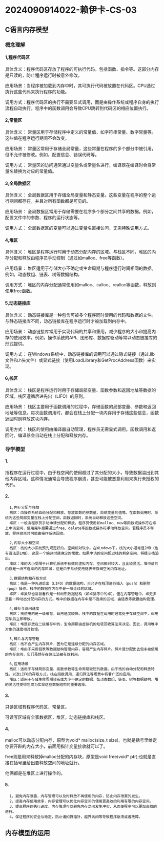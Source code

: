 # 2024090914022-赖伊卡-CS-03
## C语言内存模型
### 概念理解
#### 1,程序代码区
具体含义：程序代码区存放了程序的可执行代码，包括函数、指令等。这部分内存是只读的，防止程序运行时被意外修改。

应用场景：当程序被加载到内存中时，其可执行代码被放置在代码区。CPU通过执行这些代码来执行程序的功能。

调用方式：程序代码区的执行不需要显式调用，而是由操作系统或程序自身的执行流程自动执行。程序中的函数调用会导致CPU跳转到代码区的相应位置执行。

#### 2,常量区
具体含义： 常量区用于存储程序中定义的常量值，如字符串常量、数字常量等。这些值在程序运行期间不会改变。

应用场景： 常量区常用于存储全局常量，这些常量在程序的多个部分中被引用，但不允许被修改。例如，配置信息、错误代码等。

调用方式： 常量区的访问通常通过变量名或常量名进行，编译器在编译时会将常量名替换为对应的常量值。

#### 3,全局数据区
具体含义： 全局数据区用于存储全局变量和静态变量。这些变量在程序的整个运行期间都存在，并且对所有函数都是可见的。

应用场景： 全局数据区常用于存储需要在程序多个部分之间共享的数据。例如，配置文件中的参数、程序的运行状态等。

调用方式： 全局数据区的变量可以通过变量名直接访问，无需特殊调用方式。

#### 4,堆区
具体含义： 堆区是程序运行时用于动态分配内存的区域。与栈区不同，堆区的内存分配和释放由程序员手动控制（通过如malloc、free等函数）。

应用场景： 堆区适用于存储大小不确定或生命周期与程序运行时间相同的数据。例如，动态数组、链表、树等数据结构。

调用方式： 堆区的内存分配通常使用如malloc、calloc、realloc等函数，释放则使用free函数。

#### 5,动态链接库
具体含义： 动态链接库是一种包含可被多个程序同时使用的代码和数据的文件。与静态链接库不同，动态链接库在程序运行时才被加载到内存中。

应用场景： 动态链接库常用于实现代码的共享和重用，减少程序的大小和提高内存的使用效率。例如，操作系统的API、图形库、数据库驱动等常以动态链接库的形式提供。

调用方式： 在Windows系统中，动态链接库的调用可以通过隐式链接（通过.lib文件和.h头文件）或显式链接（使用LoadLibrary和GetProcAddress函数）来实现。

#### 6,栈区
具体含义： 栈区是程序运行时用于存储局部变量、函数参数和返回地址等数据的区域。栈区遵循后进先出（LIFO）的原则。

应用场景： 栈区主要用于函数调用的过程中，存储函数的局部变量、参数和返回地址等信息。每次函数调用时，都会在栈上分配一块内存用于存储这些信息，函数返回时则释放这块内存。

调用方式： 栈区的使用由编译器自动管理，程序员无需显式调用。函数调用和返回时，编译器会自动在栈上分配和释放内存。

### 导学模型
#### 1. 
  指程序在运行过程中，由于栈空间的使用超过了其分配的大小，导致数据溢出到其他内存区域。这种情况通常会导致程序崩溃，甚至可能被恶意利用来执行未授权的代码。
#### 2.
      1,内存分配与释放
      栈区：由操作系统自动分配和释放，存放函数的参数值、局部变量的值等。在函数调用时，系统为这些局部变量在栈上分配空间，函数返回时，系统自动释放这些空间。
      堆区：一般由程序员手动申请分配和释放。程序员使用如malloc、new等函数或操作符在堆上申请空间，使用完毕后需通过free、delete等函数或操作符手动释放空间。若程序员不释放，程序结束时可能由操作系统回收。

      2,内存大小和空间
      栈区：栈的大小系统预先规定好的，空间相对较小。在Windows下，栈的大小通常是2MB（也有说法是1MB），这是一个编译时就确定的常数。如果申请的空间超过栈的剩余空间，将提示栈溢出。
      堆区：堆的大小受限于计算机系统中有效的虚拟内存，空间相对较大，且比较灵活。堆申请的内存是一块不连续的内存区域，这是由于系统使用链表来存储空闲内存地址。
  
      3,数据结构和存取方式
      栈区：栈是一种先进后出（LIFO）的数据结构，只允许在栈顶进行插入（push）和删除（pop）操作。栈中的数据在内存中是一块连续的区域。
      堆区：堆虽然也常被看作是一种树形数据结构（如堆排序中的堆），但在内存管理中，堆更多是指一种动态分配内存的方式。堆中的数据在内存中是不连续的区域，由链表等数据结构管理。
   
      4,缓存与访问速度
      栈区：栈使用的是一级缓存，调用速度较快。栈中的数据在调用时通常处于存储空间中，调用完毕后立即释放。
      堆区：堆是存放在二级缓存中的，生命周期由虚拟机的垃圾回收算法来决定。因此，调用堆中对象的速度相对较慢。
   
      5,碎片与内存管理
      栈区：栈不会产生内存碎片，因为它是连续分配的内存区域。
      堆区：堆由于采用链表等数据结构管理内存，容易产生内存碎片。碎片是分配出去但未被使用的内存空间，它们虽然存在但无法被有效利用。
   
      6,应用场景
      栈区：适用于存储局部变量、函数参数等生命周期较短的数据。由于栈的自动分配和释放特性，以及LIFO的存取方式，栈在函数调用、递归算法等场景中有着广泛的应用。
      堆区：适用于存储生命周期较长或大小不确定的数据，如动态数组、链表、树等数据结构。堆的灵活性使得它成为实现这些数据结构的重要选择。
  #### 3.
  只读区域有程序代码区，常量区。
  
  可读写区域有全家数据区，堆区，动态链接库和栈区。
  #### 4.
  malloc可以动态分配内存，原型为void* malloc(size_t size)。也就是括号里给定你要开辟的内存大小，前面用指针变量接收就可以了。
  
  free则是用来释放掉malloc分配的内存块，原型是void free(void* ptr);也就是直接在括号里给出要释放空间的地址就行。
  
  他俩都是在堆区上进行操作的。
  #### 5.
      1，避免内存泄露，内存管理可以及时释放不再使用的内存，防止内存泄漏的发生。
      2，提高内存使用效率，内存管理可以优化内存空间的使用更高效的利用有限的内存空间。
      3，提高程序的执行速度，内存管理可以避免内存之间发生冲突，从而使程序可以更加高效的进行。
      4，保证程序的安全与稳定，防止诸如野指针，越界访问等导致程序崩溃或者故障。

      
## 内存模型的运用
